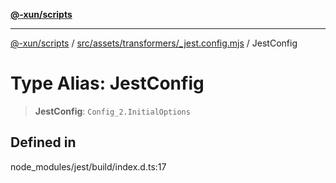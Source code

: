 [**@-xun/scripts**](../../../../../README.md)

***

[@-xun/scripts](../../../../../README.md) / [src/assets/transformers/\_jest.config.mjs](../README.md) / JestConfig

# Type Alias: JestConfig

> **JestConfig**: `Config_2.InitialOptions`

## Defined in

node\_modules/jest/build/index.d.ts:17
